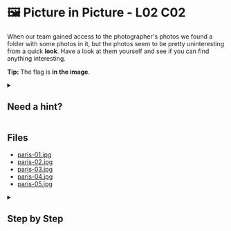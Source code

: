 # 🖼 Picture in Picture - L02 C02

When our team gained access to the photographer's photos we found a folder with some photos in it, but the photos seem to be pretty uninteresting from a quick **look**. Have a look at them yourself and see if you can find anything interesting.

**Tip:** The flag is **in the image**.

<details><summary>

## Need a hint?</summary>

```txt
💡 Hint: Some tools in Linux can show if a string of data has been added to a file.
```

</details>

## Files

- [paris-01.jpg](/assets/pictureinpicture1.jpg)
- [paris-02.jpg](/assets/pictureinpicture2.jpg)
- [paris-03.jpg](/assets/pictureinpicture3.jpg)
- [paris-04.jpg](/assets/pictureinpicture4.jpg)
- [paris-05.jpg](/assets/pictureinpicture5.jpg)

<details><summary>

## Step by Step</summary>

- Download the files on a Linux machine
- Open terminal and run `strings filename` in the same directory as the files
- The flag should be in the very last output plain text

`flag: hflajjticy134Hd`

</details>
